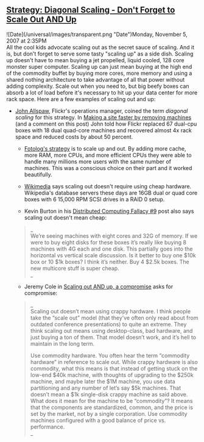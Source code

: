 ## [Strategy: Diagonal Scaling - Don't Forget to Scale Out AND Up](/blog/2007/11/5/strategy-diagonal-scaling-dont-forget-to-scale-out-and-up.html)

<div class="journal-entry-tag journal-entry-tag-post-title"><span class="posted-on">![Date](/universal/images/transparent.png "Date")Monday, November 5, 2007 at 2:35PM</span></div>

<div class="body">All the cool kids advocate scaling out as the secret sauce of scaling. And it is, but don't forget to serve some tasty "scaling up" as a side dish. Scaling up doesn't have to mean buying a jet propelled, liquid cooled, 128 core monster super computer. Scaling up can just mean buying at the high end of the commodity buffet by buying more cores, more memory and using a shared nothing architecture to take advantage of all that power without adding complexity. Scale out when you need to, but big beefy boxes can absorb a lot of load before it's necessary to hit up your data center for more rack space. Here are a few examples of scaling out and up:  

*   [John Allspaw](http://www.kitchensoap.com), Flickr's operations manager, coined the term _diagonal scaling_ for this strategy. In [Making a site faster by removing machines](http://www.kitchensoap.com/2007/08/20/making-a-site-faster-by-removing-machines/) (and a comment on this post) John told how Flickr replaced 67 dual-cpu boxes with 18 dual quad-core machines and recovered almost 4x rack space and reduced costs by about 50 percent.  

    *   [Fotolog's strategy](http://highscalability.com/secrets-fotologs-scaling-success) is to scale up and out. By adding more cache, more RAM, more CPUs, and more efficient CPUs they were able to handle many millions more users with the same number of machines. This was a conscious choice on their part and it worked beautifully.  

    *   [Wikimedia](http://highscalability.com/wikimedia-architecture) says scaling out doesn't require using cheap hardware. Wikipedia's database servers these days are 16GB dual or quad core boxes with 6 15,000 RPM SCSI drives in a RAID 0 setup.  

    *   Kevin Burton in his [Distributed Computing Fallacy #9](http://feedblog.org/2007/09/23/distributed-computing-fallacy-9/) post also says scaling out doesn't mean cheap:  

    > _  
    > We’re seeing machines with eight cores and 32G of memory. If we were to buy eight disks for these boxes it’s really like buying 8 machines with 4G each and one disk. This partially goes into the horizontal vs vertical scale discussion. Is it better to buy one $10k box or 10 $1k boxes? I think it’s neither. Buy 4 $2.5k boxes. The new multicore stuff is super cheap.  
    > _

    *   Jeremy Cole in [Scaling out AND up, a compromise](http://jcole.us/blog/archives/2007/06/10/scaling-out-and-up-a-compromise/) asks for compromise:  

    > _  
    > Scaling out doesn’t mean using crappy hardware. I think people take the “scale out” model (that they’ve often only read about from outdated conference presentations) to quite an extreme. They think scaling out means using desktop-class, bad hardware, and just buying a ton of them. That model doesn’t work, and it’s hell to maintain in the long term.  
    >   
    > Use commodity hardware. You often hear the term “commodity hardware” in reference to scale out. While crappy hardware is also commodity, what this means is that instead of getting stuck on the low-end $40k machine, with thoughts of upgrading to the $250k machine, and maybe later the $1M machine, you use data partitioning and any number of let’s say $5k machines. That doesn’t mean a $1k single-disk crappy machine as said above. What does it mean for the machine to be “commodity”? It means that the components are standardized, common, and the price is set by the market, not by a single corporation. Use commodity machines configured with a good balance of price vs. performance.  
    > _

    </div>